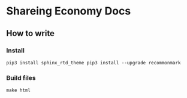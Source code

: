 # Shareing Economy Docs

## How to write

### Install 

`
pip3 install sphinx_rtd_theme
pip3 install --upgrade recommonmark
`

### Build files

`
make html
`